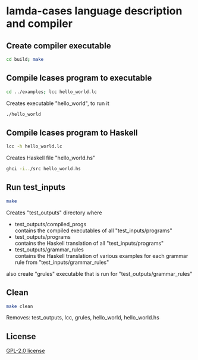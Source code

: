 # lamda-cases language description and compiler

## Create compiler executable
```bash
cd build; make
```

## Compile lcases program to executable

```bash
cd ../examples; lcc hello_world.lc
```

Creates executable "hello_world", to run it

```bash
./hello_world
```

## Compile lcases program to Haskell
```bash
lcc -h hello_world.lc
```

Creates Haskell file "hello_world.hs"

```bash
ghci -i../src hello_world.hs
```

## Run test_inputs
```bash
make
```
Creates "test_outputs" directory where
- test_outputs/compiled_progs
<br /> contains the compiled executables of all "test_inputs/programs"
- test_outputs/programs
<br /> contains the Haskell translation of all
"test_inputs/programs"
- test_outputs/grammar_rules
<br /> contains the Haskell translation of various
examples for each grammar rule from "test_inputs/grammar_rules"

also create "grules" executable that is run for "test_outputs/grammar_rules"

## Clean
```bash
make clean
```
Removes: test_outputs, lcc, grules, hello_world, hello_world.hs

## License
[GPL-2.0 license](LICENSE)
